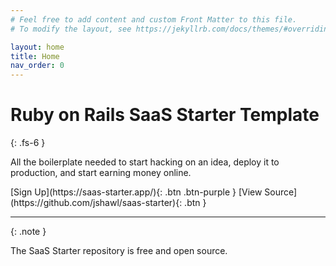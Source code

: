 ```yaml
---
# Feel free to add content and custom Front Matter to this file.
# To modify the layout, see https://jekyllrb.com/docs/themes/#overriding-theme-defaults

layout: home
title: Home
nav_order: 0
---
```


# Ruby on Rails SaaS Starter Template

{: .fs-6 }

All the boilerplate needed to start hacking on an idea, deploy it to production, and start earning money online.

<span class="fs-5">
[Sign Up](https://saas-starter.app/){: .btn .btn-purple }
[View Source](https://github.com/jshawl/saas-starter){: .btn }
</span>

<hr />

{: .note }

The SaaS Starter repository is free and open source.
